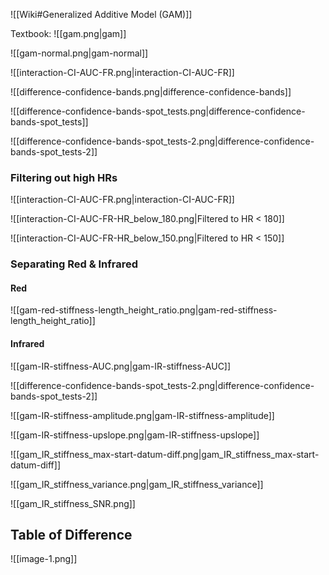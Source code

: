
![[Wiki#Generalized Additive Model (GAM)]]

Textbook:
![[gam.png|gam]]

![[gam-normal.png|gam-normal]]

![[interaction-CI-AUC-FR.png|interaction-CI-AUC-FR]]

![[difference-confidence-bands.png|difference-confidence-bands]]

![[difference-confidence-bands-spot_tests.png|difference-confidence-bands-spot_tests]]

![[difference-confidence-bands-spot_tests-2.png|difference-confidence-bands-spot_tests-2]]


### Filtering out high HRs
![[interaction-CI-AUC-FR.png|interaction-CI-AUC-FR]]

![[interaction-CI-AUC-FR-HR_below_180.png|Filtered to HR < 180]]

![[interaction-CI-AUC-FR-HR_below_150.png|Filtered to HR < 150]]

### Separating Red & Infrared
#### Red

![[gam-red-stiffness-length_height_ratio.png|gam-red-stiffness-length_height_ratio]]

#### Infrared

![[gam-IR-stiffness-AUC.png|gam-IR-stiffness-AUC]]

![[difference-confidence-bands-spot_tests-2.png|difference-confidence-bands-spot_tests-2]]

![[gam-IR-stiffness-amplitude.png|gam-IR-stiffness-amplitude]]

![[gam-IR-stiffness-upslope.png|gam-IR-stiffness-upslope]]

![[gam_IR_stiffness_max-start-datum-diff.png|gam_IR_stiffness_max-start-datum-diff]]

![[gam_IR_stiffness_variance.png|gam_IR_stiffness_variance]]

![[gam_IR_stiffness_SNR.png]]

## Table of Difference

![[image-1.png]]